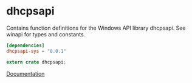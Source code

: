 # dhcpsapi #
Contains function definitions for the Windows API library dhcpsapi. See winapi for types and constants.

```toml
[dependencies]
dhcpsapi-sys = "0.0.1"
```

```rust
extern crate dhcpsapi;
```

[Documentation](https://retep998.github.io/doc/dhcpsapi/)
